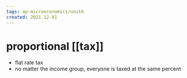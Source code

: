 ```yaml
---
tags: ap-microeconomics/unit6 
created: 2021-12-01
---
```


# proportional [[tax]]

- flat rate tax
- no matter the income group, everyone is taxed at the same percent 
